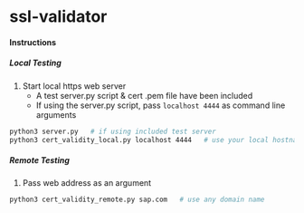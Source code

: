 # ssl-validator

#### Instructions

##### Local Testing
1) Start local https web server
    - A test server.py script & cert .pem file have been included
    - If using the server.py script, pass ```localhost 4444``` as command line arguments
```sh
python3 server.py   # if using included test server
python3 cert_validity_local.py localhost 4444   # use your local hostname/ip
```

##### Remote Testing
1) Pass web address as an argument
```sh
python3 cert_validity_remote.py sap.com   # use any domain name
```